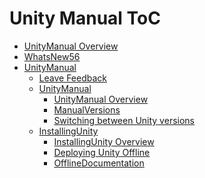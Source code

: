 Unity Manual ToC
================
 - [UnityManual Overview](UnityManual.md)
 - [WhatsNew56](WhatsNew56.md)
 - [UnityManual]()
	 - [Leave Feedback](LeaveFeedback.md)
	 - [UnityManual]()
		 - [UnityManual Overview](UnityManual_1.md)
		 - [ManualVersions](ManualVersions.md)
		 - [Switching between Unity versions](SwitchingDocumentationVersions.md)
	 - [InstallingUnity]()
		 - [InstallingUnity Overview](InstallingUnity.md)
		 - [Deploying Unity Offline](DeployingUnityOffline.md)
		 - [OfflineDocumentation](OfflineDocumentation.md)

